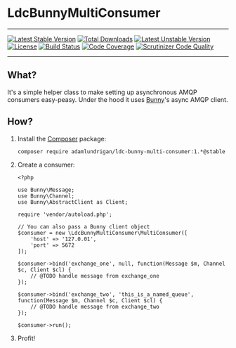 LdcBunnyMultiConsumer
=============

---
[![Latest Stable Version](https://poser.pugx.org/adamlundrigan/ldc-bunny-multi-consumer/v/stable.svg)](https://packagist.org/packages/adamlundrigan/ldc-bunny-multi-consumer) [![Total Downloads](https://poser.pugx.org/adamlundrigan/ldc-bunny-multi-consumer/downloads.svg)](https://packagist.org/packages/adamlundrigan/ldc-bunny-multi-consumer) [![Latest Unstable Version](https://poser.pugx.org/adamlundrigan/ldc-bunny-multi-consumer/v/unstable.svg)](https://packagist.org/packages/adamlundrigan/ldc-bunny-multi-consumer) [![License](https://poser.pugx.org/adamlundrigan/ldc-bunny-multi-consumer/license.svg)](https://packagist.org/packages/adamlundrigan/ldc-bunny-multi-consumer)
[![Build Status](https://travis-ci.org/adamlundrigan/LdcBunnyMultiConsumer.svg?branch=master)](https://travis-ci.org/adamlundrigan/LdcBunnyMultiConsumer)
[![Code Coverage](https://scrutinizer-ci.com/g/adamlundrigan/LdcBunnyMultiConsumer/badges/coverage.png?b=master)](https://scrutinizer-ci.com/g/adamlundrigan/LdcBunnyMultiConsumer/?branch=master)
[![Scrutinizer Code Quality](https://scrutinizer-ci.com/g/adamlundrigan/LdcBunnyMultiConsumer/badges/quality-score.png?b=master)](https://scrutinizer-ci.com/g/adamlundrigan/LdcBunnyMultiConsumer/?branch=master)

---

## What?

It's a simple helper class to make setting up asynchronous AMQP consumers easy-peasy.  Under the hood it uses [Bunny](https://github.com/jakubkulhan/bunny)'s async AMQP client.

## How?

1. Install the [Composer](https://getcomposer.org/) package:

    ```
    composer require adamlundrigan/ldc-bunny-multi-consumer:1.*@stable
    ```

2. Create a consumer:
    
    ```
    <?php
    
    use Bunny\Message;
    use Bunny\Channel;
    use Bunny\AbstractClient as Client;
    
    require 'vendor/autoload.php';
    
    // You can also pass a Bunny client object
    $consumer = new \LdcBunnyMultiConsumer\MultiConsumer([
        'host' => '127.0.01',
        'port' => 5672
    ]);
    
    $consumer->bind('exchange_one', null, function(Message $m, Channel $c, Client $cl) {
        // @TODO handle message from exchange_one
    });
    
    $consumer->bind('exchange_two', 'this_is_a_named_queue', function(Message $m, Channel $c, Client $cl) {
        // @TODO handle message from exchange_two
    });
    
    $consumer->run();
    ```

3. Profit!


